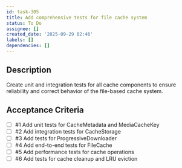 ```yaml
---
id: task-305
title: Add comprehensive tests for file cache system
status: To Do
assignee: []
created_date: '2025-09-29 02:46'
labels: []
dependencies: []
---
```


## Description

<!-- SECTION:DESCRIPTION:BEGIN -->
Create unit and integration tests for all cache components to ensure reliability and correct behavior of the file-based cache system.
<!-- SECTION:DESCRIPTION:END -->

## Acceptance Criteria
<!-- AC:BEGIN -->
- [ ] #1 Add unit tests for CacheMetadata and MediaCacheKey
- [ ] #2 Add integration tests for CacheStorage
- [ ] #3 Add tests for ProgressiveDownloader
- [ ] #4 Add end-to-end tests for FileCache
- [ ] #5 Add performance tests for cache operations
- [ ] #6 Add tests for cache cleanup and LRU eviction
<!-- AC:END -->
